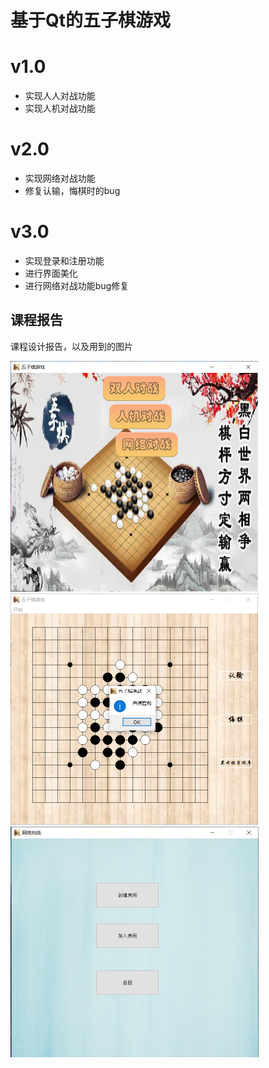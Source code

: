 # 基于Qt的五子棋游戏

# v1.0 

- 实现人人对战功能
- 实现人机对战功能

# v2.0 

- 实现网络对战功能
- 修复认输，悔棋时的bug

# v3.0

- 实现登录和注册功能
- 进行界面美化
- 进行网络对战功能bug修复

## 课程报告

课程设计报告，以及用到的图片

<img src="./项目报告/show4.png" alt="img" style="zoom:50%;" />

<img src="./项目报告/show1.png" alt="img" style="zoom:50%;" />

<img src="./项目报告/show3.jpg" alt="img" style="zoom:50%;" />

